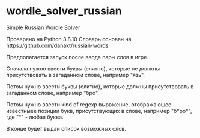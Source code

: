 # wordle_solver_russian
Simple Russian Wordle Solver

Проверено на Python 3.8.10
Словарь основан на https://github.com/danakt/russian-words

Предполагается запуск после ввода пары слов в игре.

Сначала нужно ввести буквы (слитно), которые не должны присутствовать в загаданном слове, например "язь".

Потом нужно ввести буквы (слитно), которые должны присутствовать в загаданном слове, например "бро".

Потом нужно ввести kind of regexp выражение, отображающее известныее позиции букв, присутствующих в слове, например "б\*ро\*", где "\*" - любая буква.

В конце будет выдан список возможных слов.
